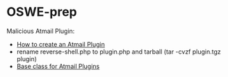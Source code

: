 # OSWE-prep

Malicious Atmail Plugin:  
* [How to create an Atmail Plugin](https://www.youtube.com/watch?v=5XnlHCqjtE8)
* rename reverse-shell.php to plugin.php and tarball (tar -cvzf plugin.tgz plugin)
* [Base class for Atmail Plugins](https://github.com/BigBlueHat/atmailopen/blob/master/libs/Atmail/Plugin.php)
